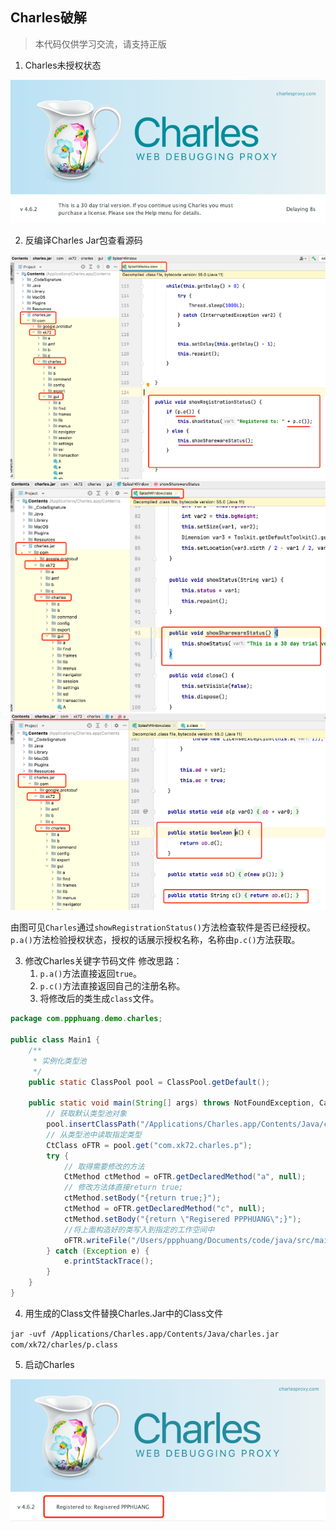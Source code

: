 ## Charles破解

> 本代码仅供学习交流，请支持正版

1. Charles未授权状态

<img src="./img/img_3.png" alt="" />

2. 反编译Charles Jar包查看源码

<img src="./img/img_1.png"  alt="" />

<img src="./img/img.png" alt="" />

<img src="./img/img_2.png" alt=""/>

由图可见`Charles`通过`showRegistrationStatus()`方法检查软件是否已经授权。
`p.a()`方法检验授权状态，授权的话展示授权名称，名称由`p.c()`方法获取。

3. 修改Charles关键字节码文件 修改思路：
    1. `p.a()`方法直接返回`true`。
    2. `p.c()`方法直接返回自己的注册名称。
    3. 将修改后的类生成`class`文件。

```java
package com.ppphuang.demo.charles;

public class Main1 {
    /**
     * 实例化类型池
     */
    public static ClassPool pool = ClassPool.getDefault();

    public static void main(String[] args) throws NotFoundException, CannotCompileException, IOException, ClassNotFoundException {
        // 获取默认类型池对象
        pool.insertClassPath("/Applications/Charles.app/Contents/Java/charles.jar");
        // 从类型池中读取指定类型
        CtClass oFTR = pool.get("com.xk72.charles.p");
        try {
            // 取得需要修改的方法
            CtMethod ctMethod = oFTR.getDeclaredMethod("a", null);
            // 修改方法体直接return true;
            ctMethod.setBody("{return true;}");
            ctMethod = oFTR.getDeclaredMethod("c", null);
            ctMethod.setBody("{return \"Regisered PPPHUANG\";}");
            //将上面构造好的类写入到指定的工作空间中
            oFTR.writeFile("/Users/ppphuang/Documents/code/java/src/main/java/com/ppphuang/demo/charles/");
        } catch (Exception e) {
            e.printStackTrace();
        }
    }
}

```

4. 用生成的Class文件替换Charles.Jar中的Class文件

`jar -uvf /Applications/Charles.app/Contents/Java/charles.jar com/xk72/charles/p.class`

5. 启动Charles

<img src="./img/img_5.png" alt=""/>